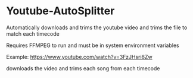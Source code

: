 # Youtube-AutoSplitter
Automatically downloads and trims the youtube video and trims the file to match each timecode

Requires FFMPEG to run and must be in system environment variables

Example:
https://www.youtube.com/watch?v=3FzJHsri8Zw

downloads the video and trims each song from each timecode
